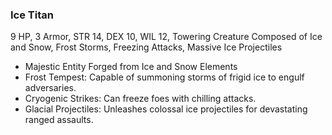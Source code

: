 ### Ice Titan
9 HP, 3 Armor, STR 14, DEX 10, WIL 12, Towering Creature Composed of Ice and Snow, Frost Storms, Freezing Attacks, Massive Ice Projectiles
- Majestic Entity Forged from Ice and Snow Elements
- Frost Tempest: Capable of summoning storms of frigid ice to engulf adversaries.
- Cryogenic Strikes: Can freeze foes with chilling attacks.
- Glacial Projectiles: Unleashes colossal ice projectiles for devastating ranged assaults.

